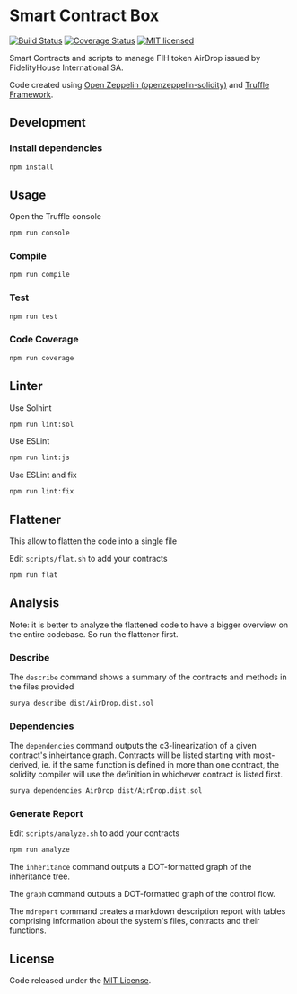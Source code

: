 # Smart Contract Box

[![Build Status](https://travis-ci.org/bc1tech/fih-airdrop.svg?branch=master)](https://travis-ci.org/bc1tech/fih-airdrop) 
[![Coverage Status](https://coveralls.io/repos/github/bc1tech/fih-airdrop/badge.svg)](https://coveralls.io/github/bc1tech/fih-airdrop)
[![MIT licensed](https://img.shields.io/github/license/bc1tech/fih-airdrop.svg)](https://github.com/bc1tech/fih-airdrop/blob/master/LICENSE)


Smart Contracts and scripts to manage FIH token AirDrop issued by FidelityHouse International SA.

Code created using [Open Zeppelin (openzeppelin-solidity)](https://github.com/OpenZeppelin/openzeppelin-solidity) and [Truffle Framework](https://github.com/trufflesuite/truffle).

## Development

### Install dependencies

```bash
npm install
```

## Usage

Open the Truffle console

```bash
npm run console
```

### Compile

```bash
npm run compile
```

### Test 

```bash
npm run test 
```

### Code Coverage

```bash
npm run coverage
```

## Linter

Use Solhint

```bash
npm run lint:sol
```

Use ESLint

```bash
npm run lint:js
```

Use ESLint and fix

```bash
npm run lint:fix
```

## Flattener

This allow to flatten the code into a single file

Edit `scripts/flat.sh` to add your contracts

```bash
npm run flat
```

## Analysis

Note: it is better to analyze the flattened code to have a bigger overview on the entire codebase. So run the flattener first.

### Describe

The `describe` command shows a summary of the contracts and methods in the files provided

```bash
surya describe dist/AirDrop.dist.sol
```

### Dependencies

The `dependencies` command outputs the c3-linearization of a given contract's inheirtance graph. Contracts will be listed starting with most-derived, ie. if the same function is defined in more than one contract, the solidity compiler will use the definition in whichever contract is listed first.

```bash
surya dependencies AirDrop dist/AirDrop.dist.sol
```
### Generate Report

Edit `scripts/analyze.sh` to add your contracts 

```bash
npm run analyze
```

The `inheritance` command outputs a DOT-formatted graph of the inheritance tree.

The `graph` command outputs a DOT-formatted graph of the control flow.

The `mdreport` command creates a markdown description report with tables comprising information about the system's files, contracts and their functions.


## License

Code released under the [MIT License](https://github.com/bc1tech/fih-airdrop/blob/master/LICENSE).
